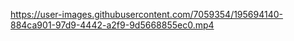 

https://user-images.githubusercontent.com/7059354/195694140-884ca901-97d9-4442-a2f9-9d5668855ec0.mp4

